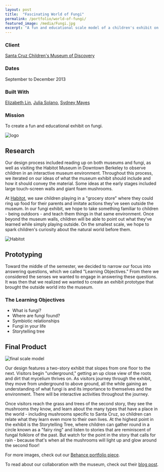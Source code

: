 ```yaml
---
layout: post
title:  "Fascinating World of Fungi"
permalink: /portfolio/world-of-fungi/
featured_image: /media/Fungi.jpg
excerpt: "A fun and educational scale model of a children's exhibit on fungi."
---
```


### Client
[Santa Cruz Children's Museum of Discovery](http://www.sccmod.org/)

### Dates
September to December 2013

### Built With
[Elizabeth Lin](http://www.elizabethylin.com/), [Julia Solano](http://www.solano.io/), [Sydney Mayes](https://www.linkedin.com/pub/sydney-mayes/89/9a3/b7)

### Mission
To create a fun and educational exhibit on fungi.

![logo](https://m1.behance.net/rendition/modules/91582325/disp/976cca0c927ae737d24dd082d08f45aa.png?cb=790083494)

## Research

Our design process included reading up on both museums and fungi, as well as visiting the Habitot Museum in Downtown Berkeley to observe children in an interactive museum environment. Throughout this process, we iterated on our ideas of what the museum exhibit should include and how it should convey the material. Some ideas at the early stages included large touch-screen walls and giant foam mushrooms.

At [Habitot](http://www.habitot.org/), we saw children playing in a "grocery store" where they could ring up food for their parents and imitate actions they've seen outside the museum. In our fungi exhibit, we hope to take something familiar to children - being outdoors - and teach them things in that same environment. Once beyond the museum walls, children will be able to point out what they've learned while simply playing outside. On the smallest scale, we hope to spark children's curiosity about the natural world before them.

![Habitot](https://m1.behance.net/rendition/modules/91582327/disp/4732d1787f5e69608fdc19b6480f22b8.jpg?cb=790083494)

## Prototyping

Toward the middle of the semester, we decided to narrow our focus into answering questions, which we called "Learning Objectives." From there we considered the senses we wanted to engage in answering these questions. It was then that we realized we wanted to create an exhibit prototype that brought the outside world into the museum.

### The Learning Objectives

* What is fungi?
* Where are fungi found?
* Symbiotic relationships
* Fungi in your life
* Storytelling tree

## Final Product

![final scale model](https://m1.behance.net/rendition/modules/91686765/disp/68d167f8da9c6e62f78b6257a053a02c.jpg?cb=790083494)

Our design features a two-story exhibit that slopes from one floor to the next. Visitors begin "underground," getting an up close view of the roots and dirt that mycelium thrives on. As visitors journey through the exhibit, they move from underground to above ground, all the while gaining an understanding of what fungi is and its importance to themselves and the environment. There will be interactive activities throughout the journey.

Once visitors reach the grass and trees of the second story, they see the mushrooms they know, and learn about the many types that have a place in the world - including mushrooms specific to Santa Cruz, so children can relate what they learn even more to their own lives. At the highest point in the exhibit is the Storytelling Tree, where children can gather round in a circle known as a "fairy ring" and listen to stories that are reminiscent of fungal folklore of the past. But watch for the point in the story that calls for rain - because that's when all the mushrooms will light up and glow around the second floor!

For more images, check out our [Behance portfolio piece](http://www.behance.net/gallery/The-Fascinating-World-of-Fungi/13130165).

To read about our collaboration with the museum, check out their [blog post](http://www.sccmod.org/blog/2013/12/17/uc-berkeley-team-brainstorms-fungi-exhibit/).